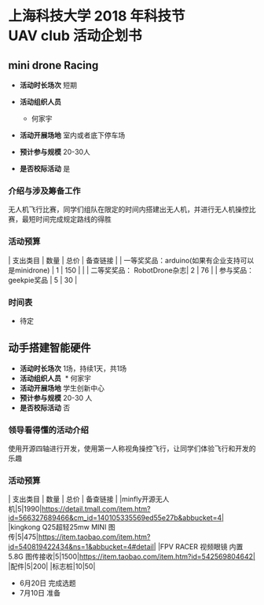 # 上海科技大学 2018 年科技节<br>UAV club 活动企划书

## mini drone Racing

* **活动时长场次** 短期
* **活动组织人员**
  * 何家宇
  
* **活动开展场地** 室内或者底下停车场
* **预计参与规模** 20-30人
* **是否校际活动** 是

### 介绍与涉及筹备工作

无人机飞行比赛，同学们组队在限定的时间内搭建出无人机，并进行无人机操控比赛，最短时间完成规定路线的得胜

### 活动预算

| 支出类目 | 数量 | 总价 | 备查链接 |
| 一等奖奖品：arduino(如果有企业支持可以是minidrone) | 1 | 150 | |
| 二等奖奖品： RobotDrone杂志| 2 | 76 |
| 参与奖品：geekpie奖品 | 5 | 30 | 

### 时间表

* 待定

## 动手搭建智能硬件

* **活动时长场次** 1场，持续1天，共1场
* **活动组织人员**
  * 何家宇
* **活动开展场地** 学生创新中心
* **预计参与规模** 20-30 人
* **是否校际活动** 否

### 领导看得懂的活动介绍

使用开源四轴进行开发，使用第一人称视角操控飞行，让同学们体验飞行和开发的乐趣

### 活动预算

| 支出类目 | 数量 | 总价 | 备查链接 |
|minfly开源无人机|5|1990|https://detail.tmall.com/item.htm?id=566327689466&cm_id=140105335569ed55e27b&abbucket=4|
|kingkong Q25超轻25mw MINI 图传|5|475|https://item.taobao.com/item.htm?id=540819422434&ns=1&abbucket=4#detail|
|FPV RACER 视频眼镜 内置 5.8G 图传接收|5|1500|https://item.taobao.com/item.htm?id=542569804642|
|配件|5|200|
|标志桩|10|50|


* 6月20日 完成选题
* 7月10日 准备
